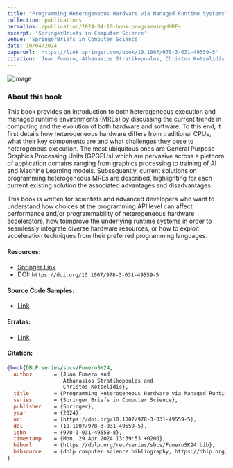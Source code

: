```yaml
---
title: "Programming Heterogeneous Hardware via Managed Runtime Systems"
collection: publications
permalink: /publication/2024-04-10-book-programmingHMREs
excerpt: 'SpringerBriefs in Computer Science'
venue: 'SpringerBriefs in Computer Science'
date: 10/04/2024
paperurl: 'https://link.springer.com/book/10.1007/978-3-031-49559-5'
citation: 'Juan Fumero, Athanasios Stratikopoulos, Christos Kotselidis. Programming Heterogeneous Hardware via Managed Runtime Systems. SpringerBriefs in Computer Science 2024.'
---
```


![image](https://media.springernature.com/w158/springer-static/cover-hires/book/978-3-031-49559-5?as=webp)

### About this book

This book provides an introduction to both heterogeneous execution and managed runtime environments (MREs) by discussing the current trends in computing and the evolution of both hardware and software. To this end, it first details how heterogeneous hardware differs from traditional CPUs, what their key components are and what challenges they pose to heterogenous execution. The most ubiquitous ones are General Purpose Graphics Processing Units (GPGPUs) which are pervasive across a plethora of application domains ranging from graphics processing to training of AI and Machine Learning models. Subsequently, current solutions on programming heterogeneous MREs are described, highlighting for each current existing solution the associated advantages and disadvantages.

This book is written for scientists and advanced developers who want to understand how choices at the programming API level can affect performance and/or programmability of heterogeneous hardware accelerators, how toimprove the underlying runtime systems in order to seamlessly integrate diverse hardware resources, or how to exploit acceleration techniques from their preferred programming languages.

#### Resources: 

- [Springer Link](https://link.springer.com/book/10.1007/978-3-031-49559-5])
- DOI: `https://doi.org/10.1007/978-3-031-49559-5`


#### Source Code Samples:
- [Link](https://github.com/ProgrammingHMREs/code-examples-hmre-book)


#### Erratas:
- [Link](https://github.com/ProgrammingHMREs/erratas)


#### Citation:

```bibtex
@book{DBLP:series/sbcs/FumeroSK24,
  author       = {Juan Fumero and
                  Athanasios Stratikopoulos and
                  Christos Kotselidis},
  title        = {Programming Heterogeneous Hardware via Managed Runtime Systems},
  series       = {Springer Briefs in Computer Science},
  publisher    = {Springer},
  year         = {2024},
  url          = {https://doi.org/10.1007/978-3-031-49559-5},
  doi          = {10.1007/978-3-031-49559-5},
  isbn         = {978-3-031-49558-8},
  timestamp    = {Mon, 29 Apr 2024 13:39:53 +0200},
  biburl       = {https://dblp.org/rec/series/sbcs/FumeroSK24.bib},
  bibsource    = {dblp computer science bibliography, https://dblp.org}
}
```